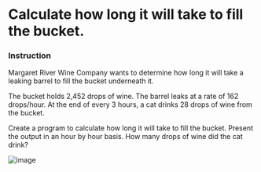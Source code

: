 # Calculate how long it will take to fill the bucket.


### Instruction
Margaret River Wine Company wants to determine how long it will take a leaking barrel to fill the bucket underneath it. 

The bucket holds 2,452 drops of wine. The barrel leaks at a rate of 162 drops/hour. At the end of every 3 hours, a cat drinks 28 drops of wine from the bucket. 

Create a program to calculate how long it will take to fill the bucket. 
Present the output in an hour by hour basis. How many drops of wine did the cat drink?

![image](https://user-images.githubusercontent.com/121591269/222882033-291a82bd-092d-4ea0-95ad-da301d9cbf45.png)
